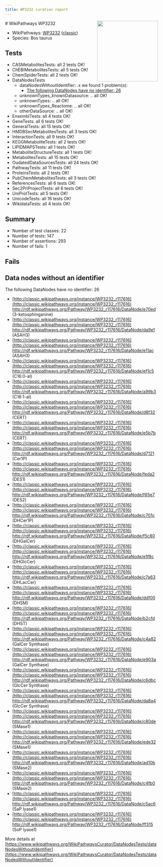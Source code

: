 ```yaml
---
title: WP3232 curation report
---
```


<img style="float: right; width: 200px" src="https://upload.wikimedia.org/wikipedia/commons/thumb/8/83/Wplogo_with_text_500.png/640px-Wplogo_with_text_500.png" />
# WikiPathways WP3232

* WikiPathways: [WP3232](https://wikipathways.org/pathways/WP3232) ([classic](https://classic.wikipathways.org/instance/WP3232))
* Species: Bos taurus
## Tests
* CASMetabolitesTests: all 2 tests OK!
* ChEBIMetabolitesTests: all 5 tests OK!
* ChemSpiderTests: all 2 tests OK!
* DataNodesTests
    * dataNodesWithoutIdentifier: .x we found 1 problem(s):
        * [The following DataNodes have no identifier: 26](#8792c4b5)
    * unknownTypes_knownDatasource: .. all OK!
    * unknownTypes: .. all OK!
    * unknownTypes_Reactome: .. all OK!
    * otherDataSource: .. all OK!
* EnsemblTests: all 4 tests OK!
* GeneTests: all 6 tests OK!
* GeneralTests: all 15 tests OK!
* HMDBSecMetabolitesTests: all 3 tests OK!
* InteractionTests: all 9 tests OK!
* KEGGMetaboliteTests: all 2 tests OK!
* LIPIDMAPSTests: all 1 tests OK!
* MetaboliteStructureTests: all 1 tests OK!
* MetabolitesTests: all 15 tests OK!
* OudatedDataSourcesTests: all 24 tests OK!
* PathwayTests: all 11 tests OK!
* ProteinsTests: all 2 tests OK!
* PubChemMetabolitesTests: all 3 tests OK!
* ReferencesTests: all 6 tests OK!
* Sec2PriProjectTests: all 6 tests OK!
* UniProtTests: all 5 tests OK!
* UnicodeTests: all 16 tests OK!
* WikidataTests: all 4 tests OK!


## Summary

* Number of test classes: 22
* Number of tests: 147
* Number of assertions: 293
* Number of fails: 1

## Fails

<a name="8792c4b5" />

## Data nodes without an identifier

The following DataNodes have no identifier: 26

* [http://classic.wikipathways.org/instance/WP3232_r117616](http://classic.wikipathways.org/instance/WP3232_r117616) http://rdf.wikipathways.org/Pathway/WP3232_r117616/DataNode/e70ed (3-ketosphinganine)
* [http://classic.wikipathways.org/instance/WP3232_r117616](http://classic.wikipathways.org/instance/WP3232_r117616) http://rdf.wikipathways.org/Pathway/WP3232_r117616/DataNode/da9e1 (ASAH3)
* [http://classic.wikipathways.org/instance/WP3232_r117616](http://classic.wikipathways.org/instance/WP3232_r117616) http://rdf.wikipathways.org/Pathway/WP3232_r117616/DataNode/e11ac (ASAH3)
* [http://classic.wikipathways.org/instance/WP3232_r117616](http://classic.wikipathways.org/instance/WP3232_r117616) http://rdf.wikipathways.org/Pathway/WP3232_r117616/DataNode/ef1c5 (C16:0-al)
* [http://classic.wikipathways.org/instance/WP3232_r117616](http://classic.wikipathways.org/instance/WP3232_r117616) http://rdf.wikipathways.org/Pathway/WP3232_r117616/DataNode/a99b3 (C16:1-al)
* [http://classic.wikipathways.org/instance/WP3232_r117616](http://classic.wikipathways.org/instance/WP3232_r117616) http://rdf.wikipathways.org/Pathway/WP3232_r117616/DataNode/d8f32 (CERT)
* [http://classic.wikipathways.org/instance/WP3232_r117616](http://classic.wikipathways.org/instance/WP3232_r117616) http://rdf.wikipathways.org/Pathway/WP3232_r117616/DataNode/e5b7b (CERT)
* [http://classic.wikipathways.org/instance/WP3232_r117616](http://classic.wikipathways.org/instance/WP3232_r117616) http://rdf.wikipathways.org/Pathway/WP3232_r117616/DataNode/d7121 (Cer1P)
* [http://classic.wikipathways.org/instance/WP3232_r117616](http://classic.wikipathways.org/instance/WP3232_r117616) http://rdf.wikipathways.org/Pathway/WP3232_r117616/DataNode/feda2 (DES1)
* [http://classic.wikipathways.org/instance/WP3232_r117616](http://classic.wikipathways.org/instance/WP3232_r117616) http://rdf.wikipathways.org/Pathway/WP3232_r117616/DataNode/f65e7 (DES2)
* [http://classic.wikipathways.org/instance/WP3232_r117616](http://classic.wikipathways.org/instance/WP3232_r117616) http://rdf.wikipathways.org/Pathway/WP3232_r117616/DataNode/c701c (DHCer1P)
* [http://classic.wikipathways.org/instance/WP3232_r117616](http://classic.wikipathways.org/instance/WP3232_r117616) http://rdf.wikipathways.org/Pathway/WP3232_r117616/DataNode/f5c80 (DHGalCer)
* [http://classic.wikipathways.org/instance/WP3232_r117616](http://classic.wikipathways.org/instance/WP3232_r117616) http://rdf.wikipathways.org/Pathway/WP3232_r117616/DataNode/e1f8c (DHGlcCer)
* [http://classic.wikipathways.org/instance/WP3232_r117616](http://classic.wikipathways.org/instance/WP3232_r117616) http://rdf.wikipathways.org/Pathway/WP3232_r117616/DataNode/c7a63 (DHLacCer)
* [http://classic.wikipathways.org/instance/WP3232_r117616](http://classic.wikipathways.org/instance/WP3232_r117616) http://rdf.wikipathways.org/Pathway/WP3232_r117616/DataNode/ddf00 (DHSM)
* [http://classic.wikipathways.org/instance/WP3232_r117616](http://classic.wikipathways.org/instance/WP3232_r117616) http://rdf.wikipathways.org/Pathway/WP3232_r117616/DataNode/b2cfd (DHST)
* [http://classic.wikipathways.org/instance/WP3232_r117616](http://classic.wikipathways.org/instance/WP3232_r117616) http://rdf.wikipathways.org/Pathway/WP3232_r117616/DataNode/c4a82 (GalCer Synthase)
* [http://classic.wikipathways.org/instance/WP3232_r117616](http://classic.wikipathways.org/instance/WP3232_r117616) http://rdf.wikipathways.org/Pathway/WP3232_r117616/DataNode/e903a (GalCer Synthase)
* [http://classic.wikipathways.org/instance/WP3232_r117616](http://classic.wikipathways.org/instance/WP3232_r117616) http://rdf.wikipathways.org/Pathway/WP3232_r117616/DataNode/c6dbc (GlcCer Synthase)
* [http://classic.wikipathways.org/instance/WP3232_r117616](http://classic.wikipathways.org/instance/WP3232_r117616) http://rdf.wikipathways.org/Pathway/WP3232_r117616/DataNode/da8a4 (GlcCer Synthase)
* [http://classic.wikipathways.org/instance/WP3232_r117616](http://classic.wikipathways.org/instance/WP3232_r117616) http://rdf.wikipathways.org/Pathway/WP3232_r117616/DataNode/c80de (SMase1)
* [http://classic.wikipathways.org/instance/WP3232_r117616](http://classic.wikipathways.org/instance/WP3232_r117616) http://rdf.wikipathways.org/Pathway/WP3232_r117616/DataNode/ede32 (SMase1)
* [http://classic.wikipathways.org/instance/WP3232_r117616](http://classic.wikipathways.org/instance/WP3232_r117616) http://rdf.wikipathways.org/Pathway/WP3232_r117616/DataNode/ad10b (SMase2)
* [http://classic.wikipathways.org/instance/WP3232_r117616](http://classic.wikipathways.org/instance/WP3232_r117616) http://rdf.wikipathways.org/Pathway/WP3232_r117616/DataNode/c4fb0 (SMase2)
* [http://classic.wikipathways.org/instance/WP3232_r117616](http://classic.wikipathways.org/instance/WP3232_r117616) http://rdf.wikipathways.org/Pathway/WP3232_r117616/DataNode/c5ac6 (SaP lyase1)
* [http://classic.wikipathways.org/instance/WP3232_r117616](http://classic.wikipathways.org/instance/WP3232_r117616) http://rdf.wikipathways.org/Pathway/WP3232_r117616/DataNode/ff315 (SoP lyase1)


More details at [https://www.wikipathways.org/WikiPathwaysCurator/DataNodesTests/dataNodesWithoutIdentifier](https://www.wikipathways.org/WikiPathwaysCurator/DataNodesTests/dataNodesWithoutIdentifier)

